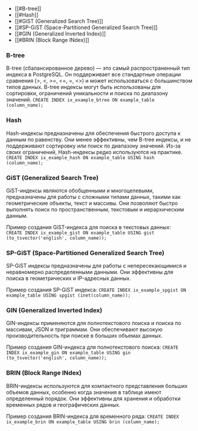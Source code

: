 - [[#B-tree]]
- [[#Hash]]
- [[#GiST (Generalized Search Tree)]]
- [[#SP-GiST (Space-Partitioned Generalized Search Tree)]]
- [[#GIN (Generalized Inverted Index)]]
- [[#BRIN (Block Range INdex)]]

### B-tree
B-tree (сбалансированное дерево) — это самый распространенный тип индекса в PostgreSQL. Он поддерживает все стандартные операции сравнения (>, <, >=, <=, =, <>) и может использоваться с большинством типов данных. B-tree индексы могут быть использованы для сортировки, ограничений уникальности и поиска по диапазону значений.
`CREATE INDEX ix_example_btree ON example_table (column_name);`
### Hash
Hash-индексы предназначены для обеспечения быстрого доступа к данным по равенству. Они менее эффективны, чем B-tree индексы, и не поддерживают сортировку или поиск по диапазону значений. Из-за своих ограничений, Hash-индексы редко используются на практике.
`CREATE INDEX ix_example_hash ON example_table USING hash (column_name);`

### GiST (Generalized Search Tree)
GiST-индексы являются обобщенными и многоцелевыми, предназначены для работы с сложными типами данных, такими как геометрические объекты, текст и массивы. Они позволяют быстро выполнять поиск по пространственным, текстовым и иерархическим данным.  

Пример создания GiST-индекса для поиска в текстовых данных:  
`CREATE INDEX ix_example_gist ON example_table USING gist (to_tsvector('english', column_name));`

### SP-GiST (Space-Partitioned Generalized Search Tree)
SP-GiST индексы предназначены для работы с непересекающимися и неравномерно распределенными данными. Они эффективны для поиска в геометрических и IP-адресных данных.  
  
Пример создания SP-GiST индекса:
`CREATE INDEX ix_example_spgist ON example_table USING spgist (inet(column_name));`

### GIN (Generalized Inverted Index)
GIN-индексы применяются для полнотекстового поиска и поиска по массивам, JSON и триграммам. Они обеспечивают высокую производительность при поиске в больших объемах данных.  
  
Пример создания GIN-индекса для полнотекстового поиска:
`CREATE INDEX ix_example_gin ON example_table USING gin (to_tsvector('english', column_name));`

### BRIN (Block Range INdex)
BRIN-индексы используются для компактного представления больших объемов данных, особенно когда значения в таблице имеют определенный порядок. Они эффективны для хранения и обработки временных рядов и географических данных.  
  
Пример создания BRIN-индекса для временного ряда:
`CREATE INDEX ix_example_brin ON example_table USING brin (column_name);`
